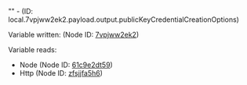 "" - (ID: local.7vpjww2ek2.payload.output.publicKeyCredentialCreationOptions)

Variable written:
 (Node ID: [7vpjww2ek2](../nodes/7vpjww2ek2.md))

Variable reads:
* Node (Node ID: [61c9e2dt59](../nodes/61c9e2dt59.md))
* Http (Node ID: [zfsjjfa5h6](../nodes/zfsjjfa5h6.md))

